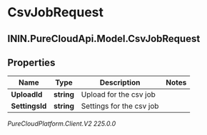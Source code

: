 # CsvJobRequest

## ININ.PureCloudApi.Model.CsvJobRequest

## Properties

|Name | Type | Description | Notes|
|------------ | ------------- | ------------- | -------------|
| **UploadId** | **string** | Upload for the csv job | |
| **SettingsId** | **string** | Settings for the csv job | |



_PureCloudPlatform.Client.V2 225.0.0_
